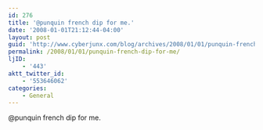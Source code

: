 ```yaml
---
id: 276
title: '@punquin french dip for me.'
date: '2008-01-01T21:12:44-04:00'
layout: post
guid: 'http://www.cyberjunx.com/blog/archives/2008/01/01/punquin-french-dip-for-me/'
permalink: /2008/01/01/punquin-french-dip-for-me/
ljID:
    - '443'
aktt_twitter_id:
    - '553646062'
categories:
    - General
---
```


@punquin french dip for me.